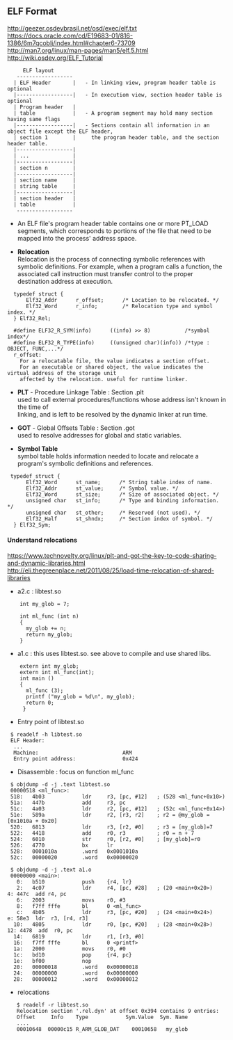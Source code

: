 

## ELF Format
http://geezer.osdevbrasil.net/osd/exec/elf.txt   
https://docs.oracle.com/cd/E19683-01/816-1386/6m7qcoblj/index.html#chapter6-73709  
http://man7.org/linux/man-pages/man5/elf.5.html  
http://wiki.osdev.org/ELF_Tutorial  

```
     ELF layout
   ------------------          
  | ELF Header       |   - In linking view, program header table is optional     
  |------------------|   - In executiom view, section header table is optional
  | Program header   |   
  | table            |   - A program segment may hold many section having same flags
  |------------------|   - Sections contain all information in an object file except the ELF header,  
  | section 1        |     the program header table, and the section header table.
  |------------------|
  | ...              |
  |------------------|
  | section n        |
  |------------------|
  | section name     |
  | string table     |
  |------------------| 
  | section header   |
  | table            | 
   ------------------
```

- An ELF file's program header table contains one or more PT_LOAD
  segments, which corresponds to portions of the file that need to
  be mapped into the process' address space.

- **Relocation**  
  Relocation is the process of connecting symbolic references with symbolic definitions. For example, 
  when a program calls a function, the associated call instruction must transfer control to the proper destination 
  address at execution.
```  
  typedef struct {
      Elf32_Addr      r_offset;      /* Location to be relocated. */
      Elf32_Word      r_info;        /* Relocation type and symbol index. */
  } Elf32_Rel;

  #define ELF32_R_SYM(info)      ((info) >> 8)           /*symbol index*/
  #define ELF32_R_TYPE(info)     ((unsigned char)(info)) /*type : OBJECT, FUNC,...*/
  r_offset:
    For a relocatable file, the value indicates a section offset.
    For an executable or shared object, the value indicates the virtual address of the storage unit 
    affected by the relocation. useful for runtime linker.
```

- **PLT** - Procedure Linkage Table : Section .plt  
    used to call external procedures/functions whose address isn't known in the time of   
    linking, and is left to be resolved by the dynamic linker at run time.  
- **GOT** - Global Offsets Table  : Section .got  
    used to resolve addresses for global and static variables.

- **Symbol Table**  
 symbol table holds information needed to locate and relocate a program's symbolic definitions and references. 
```
 typedef struct {
      Elf32_Word      st_name;      /* String table index of name. 
      Elf32_Addr      st_value;     /* Symbol value. */
      Elf32_Word      st_size;      /* Size of associated object. */
      unsigned char   st_info;      /* Type and binding information. */
      unsigned char   st_other;     /* Reserved (not used). */
      Elf32_Half      st_shndx;     /* Section index of symbol. */
  } Elf32_Sym;

```
#### Understand relocations
https://www.technovelty.org/linux/plt-and-got-the-key-to-code-sharing-and-dynamic-libraries.html  
http://eli.thegreenplace.net/2011/08/25/load-time-relocation-of-shared-libraries

- a2.c : libtest.so
```
    int my_glob = 7;
    
    int ml_func (int n) 
    {
      my_glob += n;
      return my_glob;
    }
```
 
- a1.c : this uses libtest.so. see above to compile and use shared libs.
```
    extern int my_glob;
    extern int ml_func(int);
    int main () 
    {
      ml_func (3);
      printf ("my_glob = %d\n", my_glob);
      return 0;
     }
```
- Entry point of libtest.so
```
 $ readelf -h libtest.so
 ELF Header:
  ...
  Machine:                           ARM
  Entry point address:               0x424
```

- Disassemble : focus on function ml_func
```
 $ objdump -d -j .text libtest.so
 00000518 <ml_func>:
 518:   4b03            ldr     r3, [pc, #12]   ; (528 <ml_func+0x10>)
 51a:   447b            add     r3, pc
 51c:   4a03            ldr     r2, [pc, #12]   ; (52c <ml_func+0x14>)
 51e:   589a            ldr     r2, [r3, r2]    ; r2 = @my_glob = [0x1010a + 0x20]
 520:   6813            ldr     r3, [r2, #0]    ; r3 = [my_glob]=7
 522:   4418            add     r0, r3          ; r0 = n + 7
 524:   6010            str     r0, [r2, #0]    ; [my_glob]=r0
 526:   4770            bx      lr
 528:   0001010a        .word   0x0001010a
 52c:   00000020        .word   0x00000020
 
 $ objdump -d -j .text a1.o
 00000000 <main>:
   0:   b510            push    {r4, lr}
   2:   4c07            ldr     r4, [pc, #28]   ; (20 <main+0x20>)   4: 447c  add r4, pc
   6:   2003            movs    r0, #3
   8:   f7ff fffe       bl      0 <ml_func>
   c:   4b05            ldr     r3, [pc, #20]   ; (24 <main+0x24>)   e: 58e3  ldr  r3, [r4, r3]
  10:   4805            ldr     r0, [pc, #20]   ; (28 <main+0x28>)  12: 4478  add  r0, pc
  14:   6819            ldr     r1, [r3, #0]
  16:   f7ff fffe       bl      0 <printf>
  1a:   2000            movs    r0, #0
  1c:   bd10            pop     {r4, pc}
  1e:   bf00            nop
  20:   00000018        .word   0x00000018
  24:   00000000        .word   0x00000000
  28:   00000012        .word   0x00000012
``` 

- relocations
```
   $ readelf -r libtest.so
   Relocation section '.rel.dyn' at offset 0x394 contains 9 entries:
   Offset     Info    Type            Sym.Value  Sym. Name
   ....
   00010648  00000c15 R_ARM_GLOB_DAT    00010658   my_glob
```  
 